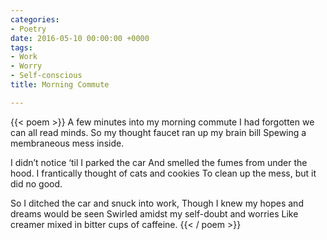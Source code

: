 ```yaml
---
categories:
- Poetry
date: 2016-05-10 00:00:00 +0000
tags:
- Work
- Worry
- Self-conscious
title: Morning Commute

---
```

{{< poem >}}
A few minutes into my morning commute 
I had forgotten we can all read minds.
So my thought faucet ran up my brain bill 
Spewing a membraneous mess inside.

I didn’t notice ‘til I parked the car
And smelled the fumes from under the hood. 
I frantically thought of cats and cookies
To clean up the mess, but it did no good.

So I ditched the car and snuck into work,
Though I knew my hopes and dreams would be seen 
Swirled amidst my self-doubt and worries
Like creamer mixed in bitter cups of caffeine.
{{< / poem >}}